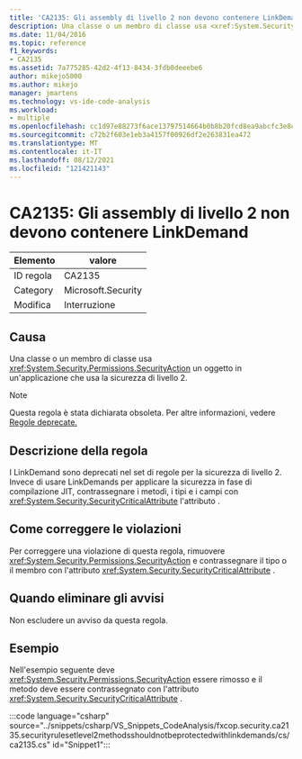 ```yaml
---
title: 'CA2135: Gli assembly di livello 2 non devono contenere LinkDemand'
description: Una classe o un membro di classe usa <xref:System.Security.Permissions.SecurityAction> un oggetto in un'applicazione che usa la sicurezza di livello 2.
ms.date: 11/04/2016
ms.topic: reference
f1_keywords:
- CA2135
ms.assetid: 7a775285-42d2-4f13-8434-3fdb0deeebe6
author: mikejo5000
ms.author: mikejo
manager: jmartens
ms.technology: vs-ide-code-analysis
ms.workload:
- multiple
ms.openlocfilehash: cc1d97e88273f6ace13797514664b0b8b20fcd8ea9abcfc3e8e5f899fcb8e152
ms.sourcegitcommit: c72b2f603e1eb3a4157f00926df2e263831ea472
ms.translationtype: MT
ms.contentlocale: it-IT
ms.lasthandoff: 08/12/2021
ms.locfileid: "121421143"
---
```

# <a name="ca2135-level-2-assemblies-should-not-contain-linkdemands"></a>CA2135: Gli assembly di livello 2 non devono contenere LinkDemand

|Elemento|valore|
|-|-|
|ID regola|CA2135|
|Category|Microsoft.Security|
|Modifica|Interruzione|

## <a name="cause"></a>Causa
Una classe o un membro di classe usa <xref:System.Security.Permissions.SecurityAction> un oggetto in un'applicazione che usa la sicurezza di livello 2.

> [!NOTE]
> Questa regola è stata dichiarata obsoleta. Per altre informazioni, vedere [Regole deprecate.](fxcop-unported-deprecated-rules.md)

## <a name="rule-description"></a>Descrizione della regola
I LinkDemand sono deprecati nel set di regole per la sicurezza di livello 2. Invece di usare LinkDemands per applicare la sicurezza in fase di compilazione JIT, contrassegnare i metodi, i tipi e i campi con <xref:System.Security.SecurityCriticalAttribute> l'attributo .

## <a name="how-to-fix-violations"></a>Come correggere le violazioni
Per correggere una violazione di questa regola, rimuovere <xref:System.Security.Permissions.SecurityAction> e contrassegnare il tipo o il membro con l'attributo <xref:System.Security.SecurityCriticalAttribute> .

## <a name="when-to-suppress-warnings"></a>Quando eliminare gli avvisi
Non escludere un avviso da questa regola.

## <a name="example"></a>Esempio
Nell'esempio seguente deve <xref:System.Security.Permissions.SecurityAction> essere rimosso e il metodo deve essere contrassegnato con l'attributo <xref:System.Security.SecurityCriticalAttribute> .

:::code language="csharp" source="../snippets/csharp/VS_Snippets_CodeAnalysis/fxcop.security.ca2135.securityrulesetlevel2methodsshouldnotbeprotectedwithlinkdemands/cs/ca2135.cs" id="Snippet1":::
